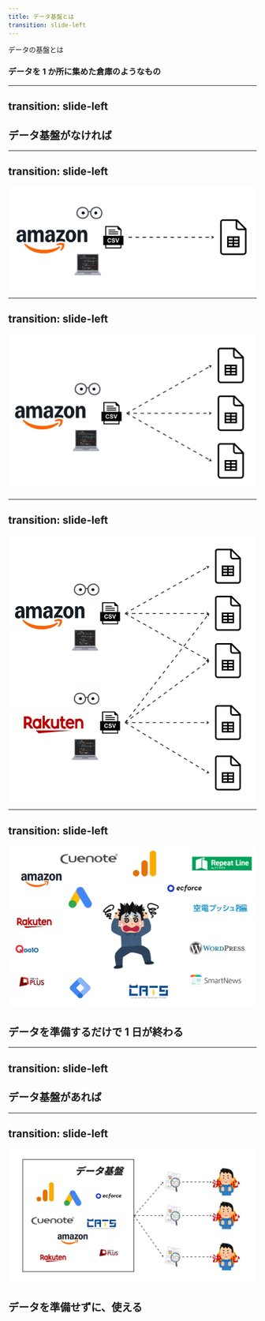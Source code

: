 ```yaml
---
title: データ基盤とは
transition: slide-left
---
```


データの基盤とは
### データを 1 か所に集めた倉庫のようなもの

---
transition: slide-left
---

## データ基盤がなければ

---
transition: slide-left
---

<img src="./01.jpg" />

---
transition: slide-left
---

<img src="./02.jpg" />

---
transition: slide-left
---

<img src="./03.jpg" />

---
transition: slide-left
---

<img src="./04.jpg" />
<div v-click className="absolute backdrop-blur-md top-0 left-0 w-full h-full flex items-center justify-center transition-all duration-300">
<h2>データを準備するだけで 1 日が終わる</h2>
</div>

---
transition: slide-left
---

## データ基盤があれば


---
transition: slide-left
---

<img src="./05.jpg" />
<div v-click className="absolute backdrop-blur-md top-0 left-0 w-full h-full flex items-center justify-center transition-all duration-300">
<h2>データを準備せずに、使える</h2>
</div>


